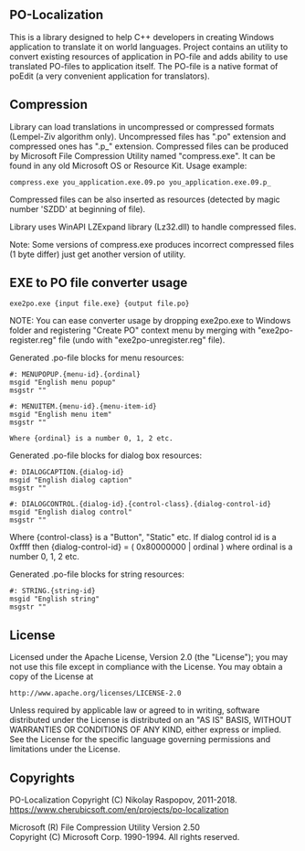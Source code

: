  PO-Localization
-----------------

This is a library designed to help C++ developers in creating Windows
application to translate it on world languages. Project contains an
utility to convert existing resources of application in PO-file and
adds ability to use translated PO-files to application itself.
The PO-file is a native format of poEdit (a very convenient application
for translators).

 Compression
-------------

Library can load translations in uncompressed or compressed formats
(Lempel-Ziv algorithm only). Uncompressed files has ".po" extension and
compressed ones has ".p_" extension. Compressed files can be produced
by Microsoft File Compression Utility named "compress.exe". It can be
found in any old Microsoft OS or Resource Kit. Usage example:

	compress.exe you_application.exe.09.po you_application.exe.09.p_

Compressed files can be also inserted as resources (detected by magic
number 'SZDD' at beginning of file).

Library uses WinAPI LZExpand library (Lz32.dll) to handle compressed
files.

Note: Some versions of compress.exe produces incorrect compressed files
(1 byte differ) just get another version of utility.

 EXE to PO file converter usage
--------------------------------

	exe2po.exe {input file.exe} {output file.po}

NOTE: You can ease converter usage by dropping exe2po.exe to Windows folder
and registering "Create PO" context menu by merging with "exe2po-register.reg"
file (undo with "exe2po-unregister.reg" file).

Generated .po-file blocks for menu resources:

	#: MENUPOPUP.{menu-id}.{ordinal}
	msgid "English menu popup"
	msgstr ""

	#: MENUITEM.{menu-id}.{menu-item-id}
	msgid "English menu item"
	msgstr ""

	Where {ordinal} is a number 0, 1, 2 etc.

Generated .po-file blocks for dialog box resources:

	#: DIALOGCAPTION.{dialog-id}
	msgid "English dialog caption"
	msgstr ""

	#: DIALOGCONTROL.{dialog-id}.{control-class}.{dialog-control-id}
	msgid "English dialog control"
	msgstr ""

Where {control-class} is a "Button", "Static" etc.
If dialog control id is a 0xffff then {dialog-control-id} = ( 0x80000000 | ordinal ) where ordinal is a number 0, 1, 2 etc.

Generated .po-file blocks for string resources:

	#: STRING.{string-id}
	msgid "English string"
	msgstr ""

 License
---------

Licensed under the Apache License, Version 2.0 (the "License");
you may not use this file except in compliance with the License.
You may obtain a copy of the License at

	http://www.apache.org/licenses/LICENSE-2.0

Unless required by applicable law or agreed to in writing, software
distributed under the License is distributed on an "AS IS" BASIS,
WITHOUT WARRANTIES OR CONDITIONS OF ANY KIND, either express or implied.
See the License for the specific language governing permissions and
limitations under the License.

 Copyrights
------------

PO-Localization
Copyright (C) Nikolay Raspopov, 2011-2018. \
https://www.cherubicsoft.com/en/projects/po-localization

Microsoft (R) File Compression Utility Version 2.50 \
Copyright (C) Microsoft Corp. 1990-1994. All rights reserved.
